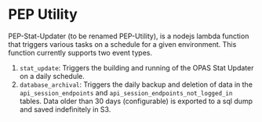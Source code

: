 # PEP Utility
PEP-Stat-Updater (to be renamed PEP-Utility), is a nodejs lambda function that triggers various tasks on a schedule for a given environment. This function currently supports two event types.
1. `stat_update`: Triggers the building and running of the OPAS Stat Updater on a daily schedule.
1. `database_archival`: Triggers the daily backup and deletion of data in the `api_session_endpoints` and `api_session_endpoints_not_logged_in` tables. Data older than 30 days (configurable) is exported to a sql dump and saved indefinitely in S3.

